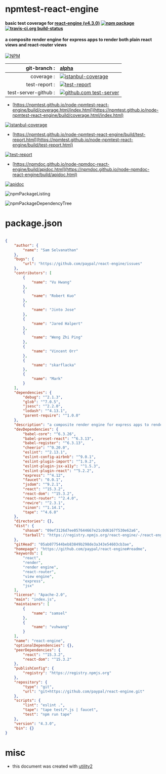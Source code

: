 # npmtest-react-engine

#### basic test coverage for  [react-engine (v4.3.0)](https://github.com/paypal/react-engine#readme)  [![npm package](https://img.shields.io/npm/v/npmtest-react-engine.svg?style=flat-square)](https://www.npmjs.org/package/npmtest-react-engine) [![travis-ci.org build-status](https://api.travis-ci.org/npmtest/node-npmtest-react-engine.svg)](https://travis-ci.org/npmtest/node-npmtest-react-engine)

#### a composite render engine for express apps to render both plain react views and react-router views

[![NPM](https://nodei.co/npm/react-engine.png?downloads=true&downloadRank=true&stars=true)](https://www.npmjs.com/package/react-engine)

| git-branch : | [alpha](https://github.com/npmtest/node-npmtest-react-engine/tree/alpha)|
|--:|:--|
| coverage : | [![istanbul-coverage](https://npmtest.github.io/node-npmtest-react-engine/build/coverage.badge.svg)](https://npmtest.github.io/node-npmtest-react-engine/build/coverage.html/index.html)|
| test-report : | [![test-report](https://npmtest.github.io/node-npmtest-react-engine/build/test-report.badge.svg)](https://npmtest.github.io/node-npmtest-react-engine/build/test-report.html)|
| test-server-github : | [![github.com test-server](https://npmtest.github.io/node-npmtest-react-engine/GitHub-Mark-32px.png)](https://npmtest.github.io/node-npmtest-react-engine/build/app/index.html) | | build-artifacts : | [![build-artifacts](https://npmtest.github.io/node-npmtest-react-engine/glyphicons_144_folder_open.png)](https://github.com/npmtest/node-npmtest-react-engine/tree/gh-pages/build)|

- [https://npmtest.github.io/node-npmtest-react-engine/build/coverage.html/index.html](https://npmtest.github.io/node-npmtest-react-engine/build/coverage.html/index.html)

[![istanbul-coverage](https://npmtest.github.io/node-npmtest-react-engine/build/screenCapture.buildCi.browser.%252Ftmp%252Fbuild%252Fcoverage.lib.html.png)](https://npmtest.github.io/node-npmtest-react-engine/build/coverage.html/index.html)

- [https://npmtest.github.io/node-npmtest-react-engine/build/test-report.html](https://npmtest.github.io/node-npmtest-react-engine/build/test-report.html)

[![test-report](https://npmtest.github.io/node-npmtest-react-engine/build/screenCapture.buildCi.browser.%252Ftmp%252Fbuild%252Ftest-report.html.png)](https://npmtest.github.io/node-npmtest-react-engine/build/test-report.html)

- [https://npmdoc.github.io/node-npmdoc-react-engine/build/apidoc.html](https://npmdoc.github.io/node-npmdoc-react-engine/build/apidoc.html)

[![apidoc](https://npmdoc.github.io/node-npmdoc-react-engine/build/screenCapture.buildCi.browser.%252Ftmp%252Fbuild%252Fapidoc.html.png)](https://npmdoc.github.io/node-npmdoc-react-engine/build/apidoc.html)

![npmPackageListing](https://npmtest.github.io/node-npmtest-react-engine/build/screenCapture.npmPackageListing.svg)

![npmPackageDependencyTree](https://npmtest.github.io/node-npmtest-react-engine/build/screenCapture.npmPackageDependencyTree.svg)



# package.json

```json

{
    "author": {
        "name": "Sam Selvanathan"
    },
    "bugs": {
        "url": "https://github.com/paypal/react-engine/issues"
    },
    "contributors": [
        {
            "name": "Vu Hwang"
        },
        {
            "name": "Robert Kuo"
        },
        {
            "name": "Jinto Jose"
        },
        {
            "name": "Jared Halpert"
        },
        {
            "name": "Weng Zhi Ping"
        },
        {
            "name": "Vincent Orr"
        },
        {
            "name": "skarflacka"
        },
        {
            "name": "Mark"
        }
    ],
    "dependencies": {
        "debug": "^2.1.3",
        "glob": "^7.0.5",
        "jsesc": "^2.2.0",
        "lodash": "^4.13.1",
        "parent-require": "^1.0.0"
    },
    "description": "a composite render engine for express apps to render both plain react views and react-router views",
    "devDependencies": {
        "babel-core": "^6.3.26",
        "babel-preset-react": "^6.3.13",
        "babel-register": "^6.3.13",
        "cheerio": "^0.20.0",
        "eslint": "^2.13.1",
        "eslint-config-airbnb": "^9.0.1",
        "eslint-plugin-import": "^1.9.2",
        "eslint-plugin-jsx-a11y": "^1.5.3",
        "eslint-plugin-react": "^5.2.2",
        "express": "^4.12",
        "faucet": "0.0.1",
        "jsdom": "^9.2.1",
        "react": "^15.3.2",
        "react-dom": "^15.3.2",
        "react-router": "^2.4.0",
        "rewire": "^2.3.1",
        "sinon": "^1.14.1",
        "tape": "^4.6.0"
    },
    "directories": {},
    "dist": {
        "shasum": "09ef3126d7ee057644667e21c0d6167f530e62a6",
        "tarball": "https://registry.npmjs.org/react-engine/-/react-engine-4.3.0.tgz"
    },
    "gitHead": "05ab077544beb83849b298de3a343e54603cb3ae",
    "homepage": "https://github.com/paypal/react-engine#readme",
    "keywords": [
        "react",
        "render",
        "render engine",
        "react-router",
        "view engine",
        "express",
        "jsx"
    ],
    "license": "Apache-2.0",
    "main": "index.js",
    "maintainers": [
        {
            "name": "samsel"
        },
        {
            "name": "vuhwang"
        }
    ],
    "name": "react-engine",
    "optionalDependencies": {},
    "peerDependencies": {
        "react": "^15.3.2",
        "react-dom": "^15.3.2"
    },
    "publishConfig": {
        "registry": "https://registry.npmjs.org"
    },
    "repository": {
        "type": "git",
        "url": "git+https://github.com/paypal/react-engine.git"
    },
    "scripts": {
        "lint": "eslint .",
        "tape": "tape test/*.js | faucet",
        "test": "npm run tape"
    },
    "version": "4.3.0",
    "bin": {}
}
```



# misc
- this document was created with [utility2](https://github.com/kaizhu256/node-utility2)
